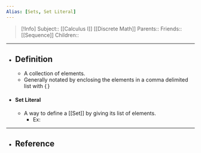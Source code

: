 ```yaml
---
Alias: [Sets, Set Literal]
---
```

> [!Info]
> Subject:: [[Calculus I]] [[Discrete Math]]
> Parents:: 
> Friends:: [[Sequence]]
> Children:: 
---
- ## Definition
	- A collection of elements.
	- Generally notated by enclosing the elements in a comma delimited list with $\{\,\}$
- #### Set Literal
	- A way to define a [[Set]] by giving its list of elements.
		- Ex: 
---
- ## Reference